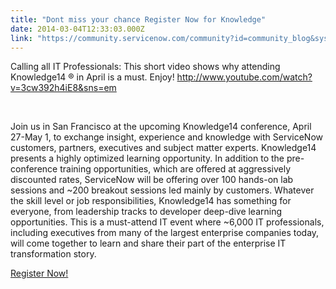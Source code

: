 ```yaml
---
title: "Dont miss your chance Register Now for Knowledge"
date: 2014-03-04T12:33:03.000Z
link: "https://community.servicenow.com/community?id=community_blog&sys_id=4acc6265dbd0dbc01dcaf3231f961948"
---
```

<p>Calling all IT Professionals: This short video shows why attending Knowledge14 ® in April is a must. Enjoy! <a title="w.youtube.com/watch?v=3cw392h4iE8&sns=em" href="http://www.youtube.com/watch?v=3cw392h4iE8&amp;sns=em">http://www.youtube.com/watch?v=3cw392h4iE8&amp;sns=em</a> </p><p><strong><br/></strong></p><p>Join us in San Francisco at the upcoming Knowledge14 conference, April 27-May 1, to exchange insight, experience and knowledge with ServiceNow customers, partners, executives and subject matter experts. Knowledge14 presents a highly optimized learning opportunity. In addition to the pre-conference training opportunities, which are offered at aggressively discounted rates, ServiceNow will be offering over 100 hands-on lab sessions and ~200 breakout sessions led mainly by customers. Whatever the skill level or job responsibilities, Knowledge14 has something for everyone, from leadership tracks to developer deep-dive learning opportunities. This is a must-attend IT event where ~6,000 IT professionals, including executives from many of the largest enterprise companies today, will come together to learn and share their part of the enterprise IT transformation story.</p><p></p><p><a title="owledge.servicenow.com/" href="http://knowledge.servicenow.com/">Register Now!</a></p>
